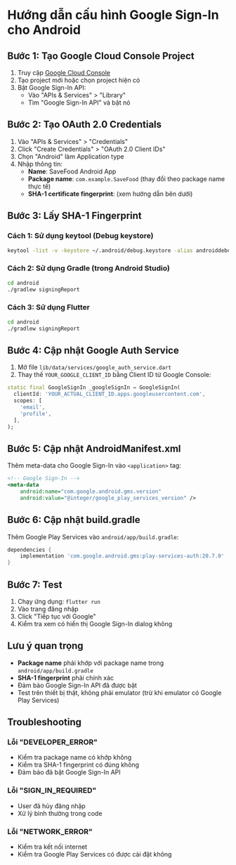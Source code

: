 # Hướng dẫn cấu hình Google Sign-In cho Android

## Bước 1: Tạo Google Cloud Console Project

1. Truy cập [Google Cloud Console](https://console.cloud.google.com/)
2. Tạo project mới hoặc chọn project hiện có
3. Bật Google Sign-In API:
   - Vào "APIs & Services" > "Library"
   - Tìm "Google Sign-In API" và bật nó

## Bước 2: Tạo OAuth 2.0 Credentials

1. Vào "APIs & Services" > "Credentials"
2. Click "Create Credentials" > "OAuth 2.0 Client IDs"
3. Chọn "Android" làm Application type
4. Nhập thông tin:
   - **Name**: SaveFood Android App
   - **Package name**: `com.example.SaveFood` (thay đổi theo package name thực tế)
   - **SHA-1 certificate fingerprint**: (xem hướng dẫn bên dưới)

## Bước 3: Lấy SHA-1 Fingerprint

### Cách 1: Sử dụng keytool (Debug keystore)
```bash
keytool -list -v -keystore ~/.android/debug.keystore -alias androiddebugkey -storepass android -keypass android
```

### Cách 2: Sử dụng Gradle (trong Android Studio)
```bash
cd android
./gradlew signingReport
```

### Cách 3: Sử dụng Flutter
```bash
cd android
./gradlew signingReport
```

## Bước 4: Cập nhật Google Auth Service

1. Mở file `lib/data/services/google_auth_service.dart`
2. Thay thế `YOUR_GOOGLE_CLIENT_ID` bằng Client ID từ Google Console:
```dart
static final GoogleSignIn _googleSignIn = GoogleSignIn(
  clientId: 'YOUR_ACTUAL_CLIENT_ID.apps.googleusercontent.com',
  scopes: [
    'email',
    'profile',
  ],
);
```

## Bước 5: Cập nhật AndroidManifest.xml

Thêm meta-data cho Google Sign-In vào `<application>` tag:

```xml
<!-- Google Sign-In -->
<meta-data
    android:name="com.google.android.gms.version"
    android:value="@integer/google_play_services_version" />
```

## Bước 6: Cập nhật build.gradle

Thêm Google Play Services vào `android/app/build.gradle`:

```gradle
dependencies {
    implementation 'com.google.android.gms:play-services-auth:20.7.0'
}
```

## Bước 7: Test

1. Chạy ứng dụng: `flutter run`
2. Vào trang đăng nhập
3. Click "Tiếp tục với Google"
4. Kiểm tra xem có hiển thị Google Sign-In dialog không

## Lưu ý quan trọng

- **Package name** phải khớp với package name trong `android/app/build.gradle`
- **SHA-1 fingerprint** phải chính xác
- Đảm bảo Google Sign-In API đã được bật
- Test trên thiết bị thật, không phải emulator (trừ khi emulator có Google Play Services)

## Troubleshooting

### Lỗi "DEVELOPER_ERROR"
- Kiểm tra package name có khớp không
- Kiểm tra SHA-1 fingerprint có đúng không
- Đảm bảo đã bật Google Sign-In API

### Lỗi "SIGN_IN_REQUIRED"
- User đã hủy đăng nhập
- Xử lý bình thường trong code

### Lỗi "NETWORK_ERROR"
- Kiểm tra kết nối internet
- Kiểm tra Google Play Services có được cài đặt không


